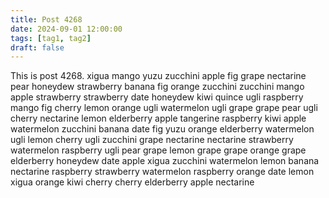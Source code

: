 ```yaml
---
title: Post 4268
date: 2024-09-01 12:00:00
tags: [tag1, tag2]
draft: false
---
```

This is post 4268.
xigua
mango
yuzu
zucchini
apple
fig
grape
nectarine
pear
honeydew
strawberry
banana
fig
orange
zucchini
zucchini
mango
apple
strawberry
strawberry
date
honeydew
kiwi
quince
ugli
raspberry
mango
fig
cherry
lemon
orange
ugli
watermelon
ugli
grape
grape
pear
ugli
cherry
nectarine
lemon
elderberry
apple
tangerine
raspberry
kiwi
apple
watermelon
zucchini
banana
date
fig
yuzu
orange
elderberry
watermelon
ugli
lemon
cherry
ugli
zucchini
grape
nectarine
nectarine
strawberry
watermelon
raspberry
ugli
pear
grape
lemon
grape
grape
orange
grape
elderberry
honeydew
date
apple
xigua
zucchini
watermelon
lemon
banana
nectarine
raspberry
strawberry
watermelon
raspberry
orange
date
lemon
xigua
orange
kiwi
cherry
cherry
elderberry
apple
nectarine
